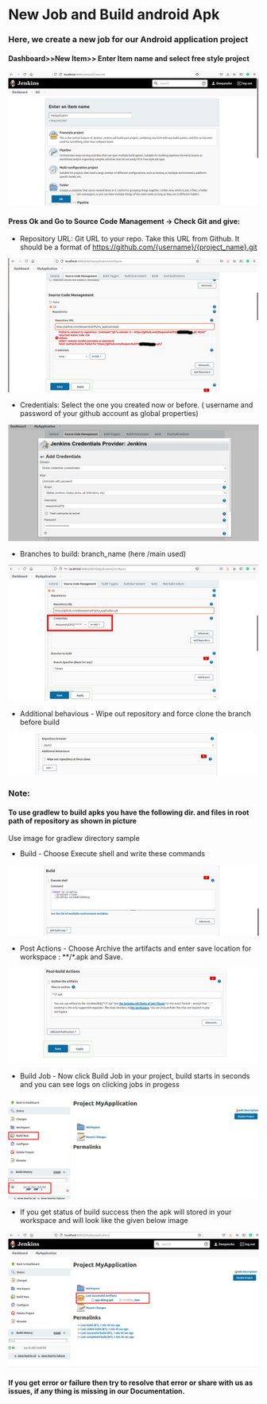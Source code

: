 # New Job and Build android Apk
### Here, we create a new job for our Android application project


#### Dashboard>>New Item>> Enter Item name and select free style project

![alt_text](https://github.com/deepanshuDPS/Jenkins-Android-CI-CD/blob/android_build_apk/ad_new_item.png?raw=true)


#### Press Ok and Go to Source Code Management -> Check Git and give:


   -  Repository URL: Git URL to your repo. Take this URL from Github. It should be a format of https://github.com/{username}/{project_name}.git

![alt_text](https://github.com/deepanshuDPS/Jenkins-Android-CI-CD/blob/android_build_apk/ad_repository_error.jpg?raw=true)


   -  Credentials: Select the one you created now or before. ( username and password of your github account as global properties)

![alt_text](https://github.com/deepanshuDPS/Jenkins-Android-CI-CD/blob/android_build_apk/ad_add_credentials.png?raw=true)

   -  Branches to build: branch_name (here /main used)

![alt_text](https://github.com/deepanshuDPS/Jenkins-Android-CI-CD/blob/android_build_apk/ad_choose_credentials.jpg?raw=true)

   -  Additional behavious  - Wipe out repository and force clone the branch before build

![alt_text](https://github.com/deepanshuDPS/Jenkins-Android-CI-CD/blob/android_build_apk/ad_additional_behaviour.png?raw=true)
  
  
### Note:
#### To use gradlew to build apks you have the following dir. and files in root path of repository as shown in picture

  Use image for gradlew directory sample
  
   -  Build  - Choose Execute shell and write these commands
   
![alt_text](https://github.com/deepanshuDPS/Jenkins-Android-CI-CD/blob/android_build_apk/ad_build.png?raw=true)


   -  Post Actions  - Choose Archive the artifacts and enter save location for workspace : **/*.apk  and Save.

![alt_text](https://github.com/deepanshuDPS/Jenkins-Android-CI-CD/blob/android_build_apk/ad_post_actions.png?raw=true)


   -  Build Job  - Now click Build Job in your project, build starts in seconds and you can see logs on clicking jobs in progess

![alt_text](https://github.com/deepanshuDPS/Jenkins-Android-CI-CD/blob/android_build_apk/ad_build_job.jpg?raw=true)


   -  If you get status of build success then the apk will stored in your workspace and will look like the given below image

![alt_text](https://github.com/deepanshuDPS/Jenkins-Android-CI-CD/blob/android_build_apk/ad_build_successful.jpg?raw=true)


#### If you get error or failure then try to resolve that error or share with us as issues, if any thing is missing in our Documentation.












